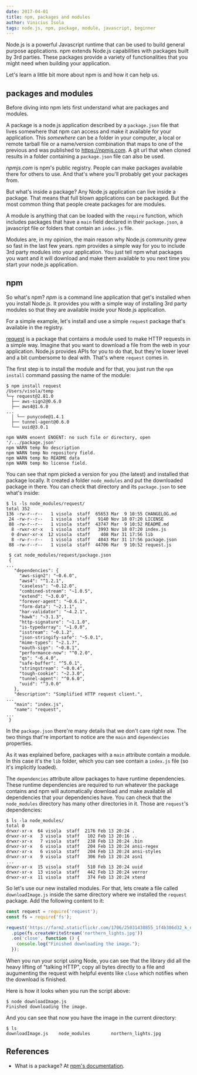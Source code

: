 ```yaml
---
date: 2017-04-01
title: npm, packages and modules
author: Vinicius Isola
tags: node.js, npm, package, module, javascript, beginner
---
```

Node.js is a powerful Javascript runtime that can be used to build general purpose applications. npm extends Node.js capabilities with packages built by 3rd parties. These packages provide a variety of functionalities that you might need when building your application.

Let's learn a little bit more about npm is and how it can help us.

<!--
<iframe id="ytplayer" type="text/html" width="640" height="360"
  src="https://www.youtube.com/embed/ln5pM4S2NvU?autoplay=0&origin=https://visola.org"
  frameborder="0"></iframe>
-->

<!-- more -->

## packages and modules

Before diving into npm lets first understand what are packages and modules.

A package is a node.js application described by a `package.json` file that lives somewhere that npm can access and make it available for your application. This _somewhere_ can be a folder in your computer, a local or remote tarball file or a name/version combination that maps to one of the previous and was published to https://npmjs.com. A git url that when cloned results in a folder containing a `package.json` file can also be used.

_npmjs.com_ is npm's public registry. People can make packages available there for others to use. And that's where you'll probably get your packages from.

But what's inside a package? Any Node.js application can live inside a package. That means that full blown applications can be packaged. But the most common thing that people create packages for are modules.

A module is anything that can be loaded with the `require` function, which includes packages that have a `main` field declared in their `package.json`, a javascript file or folders that contain an `index.js` file.

Modules are, in my opinion, the main reason why Node.js community grew so fast in the last few years. npm provides a simple way for you to include 3rd party modules into your application. You just tell npm what packages you want and it will download and make them available to you next time you start your node.js application.

## npm

So what's npm? _npm_ is a command line application that get's installed when you install Node.js. It provides you with a simple way of installing 3rd party modules so that they are available inside your Node.js application.

For a simple example, let's install and use a simple `request` package that's available in the registry.

[request](https://www.npmjs.com/package/request) is a package that contains a module used to make HTTP requests in a simple way. Imagine that you want to download a file from the web in your application. Node.js provides APIs for you to do that, but they're lower level and a bit cumbersome to deal with. That's where `request` comes in.

The first step is to install the module and for that, you just run the `npm install` command passing the name of the module:

```
$ npm install request
/Users/visola/temp
└─┬ request@2.81.0
  ├── aws-sign2@0.6.0
  ├── aws4@1.6.0
...
  │ └── punycode@1.4.1
  ├── tunnel-agent@0.6.0
  └── uuid@3.0.1

npm WARN enoent ENOENT: no such file or directory, open '/.../package.json'
npm WARN temp No description
npm WARN temp No repository field.
npm WARN temp No README data
npm WARN temp No license field.
```

You can see that npm picked a version for you (the latest) and installed that package locally. It created a folder `node_modules` and put the downloaded package in there. You can check that directory and its `package.json` to see what's inside:

```
$ ls -ls node_modules/request/
total 352
136 -rw-r--r--   1 visola  staff  65653 Mar  9 10:55 CHANGELOG.md
 24 -rw-r--r--   1 visola  staff   9140 Nov 18 07:20 LICENSE
 88 -rw-r--r--   1 visola  staff  43747 Mar  9 10:52 README.md
  8 -rwxr-xr-x   1 visola  staff   3993 Nov 18 07:20 index.js
  0 drwxr-xr-x  12 visola  staff    408 Mar 31 17:56 lib
  8 -rw-r--r--   1 visola  staff   4043 Mar 31 17:56 package.json
 88 -rw-r--r--   1 visola  staff  44706 Mar  9 10:52 request.js

 $ cat node_modules/request/package.json
 {
...
   "dependencies": {
     "aws-sign2": "~0.6.0",
     "aws4": "^1.2.1",
     "caseless": "~0.12.0",
     "combined-stream": "~1.0.5",
     "extend": "~3.0.0",
     "forever-agent": "~0.6.1",
     "form-data": "~2.1.1",
     "har-validator": "~4.2.1",
     "hawk": "~3.1.3",
     "http-signature": "~1.1.0",
     "is-typedarray": "~1.0.0",
     "isstream": "~0.1.2",
     "json-stringify-safe": "~5.0.1",
     "mime-types": "~2.1.7",
     "oauth-sign": "~0.8.1",
     "performance-now": "^0.2.0",
     "qs": "~6.4.0",
     "safe-buffer": "^5.0.1",
     "stringstream": "~0.0.4",
     "tough-cookie": "~2.3.0",
     "tunnel-agent": "^0.6.0",
     "uuid": "^3.0.0"
   },
   "description": "Simplified HTTP request client.",
...
   "main": "index.js",
   "name": "request",
...
 }
```

In the `package.json` there're many details that we don't care right now. The two things that're important to notice are the `main` and `dependencies` properties.

As it was explained before, packages with a `main` attribute contain a module. In this case it's the `lib` folder, which you can see contain a `index.js` file (so it's implicitly loaded).

The `dependencies` attribute allow packages to have runtime dependencies. These runtime dependencies are required to run whatever the package contains and npm will automatically download and make available all dependencies that your dependencies have. You can check that the `node_modules` directory has many other directories in it. Those are `request`'s dependencies:

```
$ ls -la node_modules/
total 0
drwxr-xr-x  64 visola  staff  2176 Feb 13 20:24 .
drwxr-xr-x   3 visola  staff   102 Feb 13 20:16 ..
drwxr-xr-x   7 visola  staff   238 Feb 13 20:24 .bin
drwxr-xr-x   6 visola  staff   204 Feb 13 20:24 ansi-regex
drwxr-xr-x   6 visola  staff   204 Feb 13 20:24 ansi-styles
drwxr-xr-x   9 visola  staff   306 Feb 13 20:24 asn1
...
drwxr-xr-x  15 visola  staff   510 Feb 13 20:24 uuid
drwxr-xr-x  13 visola  staff   442 Feb 13 20:24 verror
drwxr-xr-x  11 visola  staff   374 Feb 13 20:24 xtend
```

So let's use our new installed modules. For that, lets create a file called `downloadImage.js` inside the same directory where we installed the `request` package. Add the following content to it:

```javascript
const request = require('request');
const fs = require('fs');

request('https://farm2.staticflickr.com/1706/25031430855_1f4b306d32_k_d.jpg')
  .pipe(fs.createWriteStream('northern_lights.jpg'))
  .on('close', function () {
    console.log("Finished downloading the image.");
  });
```

When you run your script using Node, you can see that the library did all the heavy lifting of "talking HTTP", copy all bytes directly to a file and augumenting the request with helpful events like `close` which notifies when the download is finished.

Here is how it looks when you run the script above:

```
$ node downloadImage.js
Finished downloading the image.
```

And you can see that now you have the image in the current directory:

```
$ ls
downloadImage.js	node_modules		northern_lights.jpg
```

## References

* What is a package? At [npm's documentation](https://docs.npmjs.com/).
